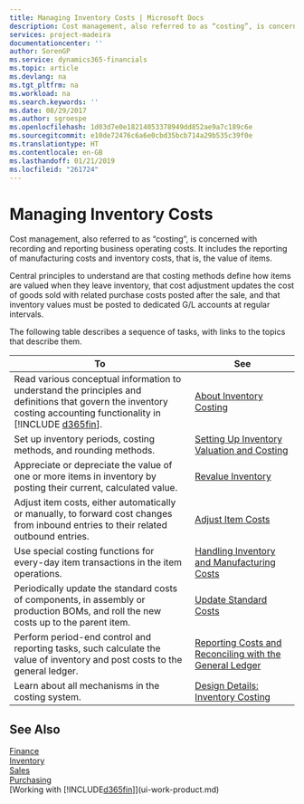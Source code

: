 ```yaml
---
title: Managing Inventory Costs | Microsoft Docs
description: Cost management, also referred to as “costing”, is concerned with recording and reporting business operating costs. It includes the reporting of manufacturing costs and inventory costs, that is, the value of items.
services: project-madeira
documentationcenter: ''
author: SorenGP
ms.service: dynamics365-financials
ms.topic: article
ms.devlang: na
ms.tgt_pltfrm: na
ms.workload: na
ms.search.keywords: ''
ms.date: 08/29/2017
ms.author: sgroespe
ms.openlocfilehash: 1d03d7e0e18214053378949dd852ae9a7c189c6e
ms.sourcegitcommit: e10de72476c6a6e0cbd35bcb714a29b535c39f0e
ms.translationtype: HT
ms.contentlocale: en-GB
ms.lasthandoff: 01/21/2019
ms.locfileid: "261724"
---
```

# <a name="managing-inventory-costs"></a>Managing Inventory Costs
Cost management, also referred to as “costing”, is concerned with recording and reporting business operating costs. It includes the reporting of manufacturing costs and inventory costs, that is, the value of items.   

Central principles to understand are that costing methods define how items are valued when they leave inventory, that cost adjustment updates the cost of goods sold with related purchase costs posted after the sale, and that inventory values must be posted to dedicated G/L accounts at regular intervals.

The following table describes a sequence of tasks, with links to the topics that describe them.


|                                                                                            **To**                                                                                            |                                                         **See**                                                          |
|----------------------------------------------------------------------------------------------------------------------------------------------------------------------------------------------|--------------------------------------------------------------------------------------------------------------------------|
| Read various conceptual information to understand the principles and definitions that govern the inventory costing accounting functionality in [!INCLUDE [d365fin](includes/d365fin_md.md)]. |                                [About Inventory Costing](finance-learn-about-costing.md)                                 |
|                                                               Set up inventory periods, costing methods, and rounding methods.                                                               |             [Setting Up Inventory Valuation and Costing](finance-set-up-inventory-valuation-and-costing.md)              |
|                                       Appreciate or depreciate the value of one or more items in inventory by posting their current, calculated value.                                       |                                 [Revalue Inventory](inventory-how-revalue-inventory.md)                                  |
|                             Adjust item costs, either automatically or manually, to forward cost changes from inbound entries to their related outbound entries.                             |                                 [Adjust Item Costs](inventory-how-adjust-item-costs.md)                                  |
|                                                    Use special costing functions for every-day item transactions in the item operations.                                                     |            [Handling Inventory and Manufacturing Costs](finance-handle-inventory-and-manufacturing-costs.md)             |
|                             Periodically update the standard costs of components, in assembly or production BOMs, and roll the new costs up to the parent item.                              |                             [Update Standard Costs](finance-how-to-update-standard-costs.md)                             |
|                                 Perform period-end control and reporting tasks, such calculate the value of inventory and post costs to the general ledger.                                  | [Reporting Costs and Reconciling with the General Ledger](finance-report-costs-and-reconcile-with-the-general-ledger.md) |
|                                                                      Learn about all mechanisms in the costing system.                                                                       |                         [Design Details: Inventory Costing](design-details-inventory-costing.md)                         |

## <a name="see-also"></a>See Also  
 [Finance](finance.md)  
 [Inventory](inventory-manage-inventory.md)   
 [Sales](sales-manage-sales.md)   
 [Purchasing](purchasing-manage-purchasing.md)  
 [Working with [!INCLUDE[d365fin](includes/d365fin_md.md)]](ui-work-product.md)
